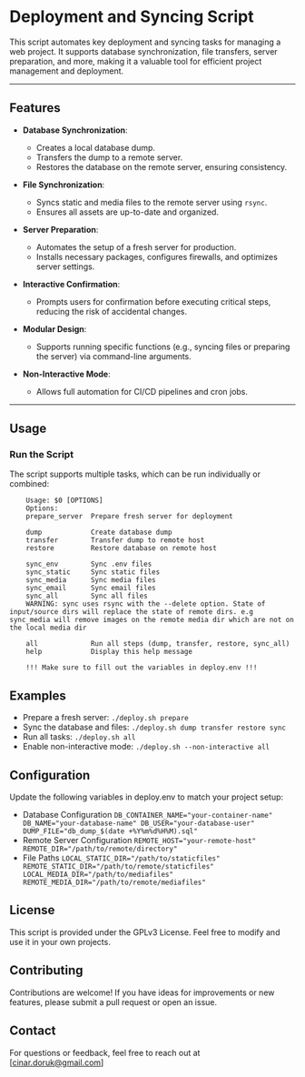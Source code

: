 # Deployment and Syncing Script

This script automates key deployment and syncing tasks for managing a web project. It supports database synchronization, file transfers, server preparation, and more, making it a valuable tool for efficient project management and deployment.

---

## Features

- **Database Synchronization**:
  - Creates a local database dump.
  - Transfers the dump to a remote server.
  - Restores the database on the remote server, ensuring consistency.

- **File Synchronization**:
  - Syncs static and media files to the remote server using `rsync`.
  - Ensures all assets are up-to-date and organized.

- **Server Preparation**:
  - Automates the setup of a fresh server for production.
  - Installs necessary packages, configures firewalls, and optimizes server settings.

- **Interactive Confirmation**:
  - Prompts users for confirmation before executing critical steps, reducing the risk of accidental changes.

- **Modular Design**:
  - Supports running specific functions (e.g., syncing files or preparing the server) via command-line arguments.

- **Non-Interactive Mode**:
  - Allows full automation for CI/CD pipelines and cron jobs.

---

## Usage

### Run the Script
The script supports multiple tasks, which can be run individually or combined:

```
	Usage: $0 [OPTIONS]
	Options:
	prepare_server  Prepare fresh server for deployment

	dump            Create database dump
	transfer        Transfer dump to remote host
	restore         Restore database on remote host

	sync_env        Sync .env files
	sync_static     Sync static files
	sync_media      Sync media files
	sync_email      Sync email files
	sync_all        Sync all files
	WARNING: sync uses rsync with the --delete option. State of input/source dirs will replace the state of remote dirs. e.g sync_media will remove images on the remote media dir which are not on the local media dir

	all             Run all steps (dump, transfer, restore, sync_all)
	help            Display this help message

	!!! Make sure to fill out the variables in deploy.env !!!
```

## Examples

* Prepare a fresh server:
`
	./deploy.sh prepare
`
* Sync the database and files:
`
	./deploy.sh dump transfer restore sync
`
* Run all tasks:
`
	./deploy.sh all
`
* Enable non-interactive mode:
`
	./deploy.sh --non-interactive all
`
## Configuration

Update the following variables in deploy.env to match your project setup:
* Database Configuration
`
	DB_CONTAINER_NAME="your-container-name"
	DB_NAME="your-database-name"
	DB_USER="your-database-user"
	DUMP_FILE="db_dump_$(date +%Y%m%d%H%M).sql"
`
* Remote Server Configuration
`
	REMOTE_HOST="your-remote-host"
	REMOTE_DIR="/path/to/remote/directory"
`
* File Paths
`
	LOCAL_STATIC_DIR="/path/to/staticfiles"
	REMOTE_STATIC_DIR="/path/to/remote/staticfiles"
	LOCAL_MEDIA_DIR="/path/to/mediafiles"
	REMOTE_MEDIA_DIR="/path/to/remote/mediafiles"
`
## License

This script is provided under the GPLv3 License. Feel free to modify and use it in your own projects.

## Contributing

Contributions are welcome! If you have ideas for improvements or new features, please submit a pull request or open an issue.

## Contact

For questions or feedback, feel free to reach out at [cinar.doruk@gmail.com]
